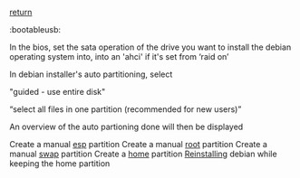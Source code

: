 [return](debianinstall)

:bootableusb:

In the bios, set the sata operation of the drive you want to install
the debian operating system into, into an 'ahci' if it's set from ‘raid on’

In debian installer's auto partitioning, select 

"guided - use entire disk"

“select all files in one partition (recommended for new users)”

An overview of the auto partioning done will then be displayed

Create a manual [esp](esp) partition
Create a manual [root](root) partition
Create a manual [swap](swap) partition
Create a [home](home) partition
[Reinstalling](Reinstalling) debian while keeping the home partition






